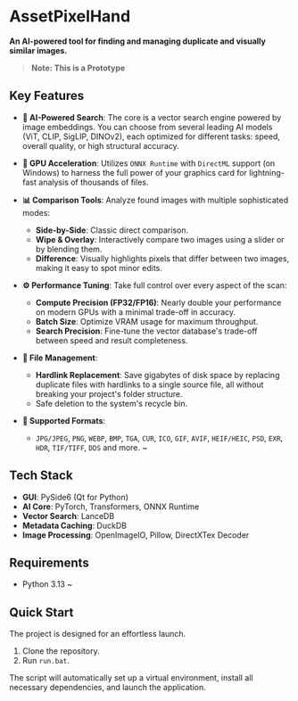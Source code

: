 # AssetPixelHand
**An AI-powered tool for finding and managing duplicate and visually similar images.**

> **Note: This is a Prototype**

## Key Features
*   **🧠 AI-Powered Search**: The core is a vector search engine powered by image embeddings. You can choose from several leading AI models (ViT, CLIP, SigLIP, DINOv2), each optimized for different tasks: speed, overall quality, or high structural accuracy.

*   **🚀 GPU Acceleration**: Utilizes `ONNX Runtime` with `DirectML` support (on Windows) to harness the full power of your graphics card for lightning-fast analysis of thousands of files.

*   **📊 Comparison Tools**: Analyze found images with multiple sophisticated modes:
    *   **Side-by-Side**: Classic direct comparison.
    *   **Wipe & Overlay**: Interactively compare two images using a slider or by blending them.
    *   **Difference**: Visually highlights pixels that differ between two images, making it easy to spot minor edits.

*   **⚙️ Performance Tuning**: Take full control over every aspect of the scan:
    *   **Compute Precision (FP32/FP16)**: Nearly double your performance on modern GPUs with a minimal trade-off in accuracy.
    *   **Batch Size**: Optimize VRAM usage for maximum throughput.
    *   **Search Precision**: Fine-tune the vector database's trade-off between speed and result completeness.

*   **💾 File Management**:
    *   **Hardlink Replacement**: Save gigabytes of disk space by replacing duplicate files with hardlinks to a single source file, all without breaking your project's folder structure.
    *   Safe deletion to the system's recycle bin.

*   **📁 Supported Formats**:
    *   `JPG/JPEG`, `PNG`, `WEBP`, `BMP`, `TGA`, `CUR`, `ICO`, `GIF`, `AVIF`, `HEIF/HEIC`, `PSD`, `EXR`, `HDR`, `TIF/TIFF`, `DDS` and more. ~

## Tech Stack
*   **GUI**: PySide6 (Qt for Python)
*   **AI Core**: PyTorch, Transformers, ONNX Runtime
*   **Vector Search**: LanceDB
*   **Metadata Caching**: DuckDB
*   **Image Processing**: OpenImageIO, Pillow, DirectXTex Decoder

## Requirements
*   Python 3.13 ~

## Quick Start
The project is designed for an effortless launch.

1.  Clone the repository.
2.  Run `run.bat`.

The script will automatically set up a virtual environment, install all necessary dependencies, and launch the application.
